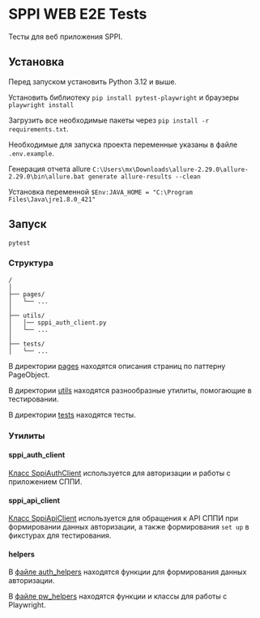 # SPPI WEB E2E Tests

Тесты для веб приложения SPPI.

## Установка

Перед запуском установить Python 3.12 и выше.

Установить библиотеку ```pip install pytest-playwright``` и браузеры ```playwright install```

Загрузить все необходимые пакеты через ```pip install -r requirements.txt```.

Необходимые для запуска проекта переменные указаны в файле ```.env.example```.

Генерация отчета allure ```C:\Users\mx\Downloads\allure-2.29.0\allure-2.29.0\bin\allure.bat generate allure-results --clean```

Установка переменной ```$Env:JAVA_HOME = "C:\Program Files\Java\jre1.8.0_421"```

## Запуск

`pytest`

### Структура

```text
/
│
├── pages/
│   └── ...
│
├── utils/
│   │── sppi_auth_client.py
│   └── ...
│
├── tests/
│   └── ...
```

В директории [pages](pages) находятся описания страниц по паттерну PageObject.

В директории [utils](utils) находятся разнообразные утилиты, помогающие в тестировании.

В директории [tests](tests) находятся тесты.

### Утилиты

#### sppi_auth_client

[Класс SppiAuthClient](utils/sppi_web_client.py) используется для авторизации и работы с приложением СППИ.

#### sppi_api_client

[Класс SppiApiClient](utils/sppi_api_client.py) используется для обращения к API СППИ при формировании данных авторизации, а также формирования `set up` в фикстурах для тестирования.

#### helpers

В [файле auth_helpers](utils/pw_helpers.py) находятся функции для формирования данных авторизации.

В [файле pw_helpers](utils/pw_helpers.py) находятся функции и классы для работы с Playwright.
